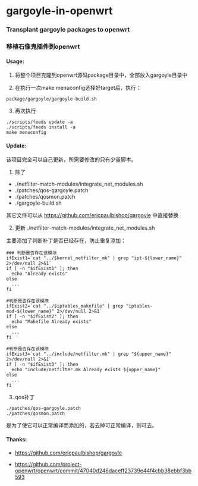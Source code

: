 # gargoyle-in-openwrt
### Transplant gargoyle packages to openwrt

### 移植石像鬼插件到openwrt

#### Usage:

1. 将整个项目克隆到openwrt源码package目录中，全部放入gargoyle目录中

2. 在执行一次make menuconfig选择好target后，执行：
```
package/gargoyle/gargoyle-build.sh
```
3. 再次执行
```
./scripts/feeds update -a
./scripts/feeds install -a
make menuconfig
```

#### Update:

该项目完全可以自己更新，所需要修改的只有少量脚本。
1. 除了 

* ./netfilter-match-modules/integrate_net_modules.sh
* ./patches/qos-gargoyle.patch
* ./patches/qosmon.patch
* ./gargoyle-build.sh

其它文件可以从 https://github.com/ericpaulbishop/gargoyle 中直接替换

2. 更新 ./netfilter-match-modules/integrate_net_modules.sh

主要添加了判断补丁是否已经存在，防止重复添加：
```
### 判断是否存在该模块
ifExist1=`cat "../$kernel_netfilter_mk" | grep "ipt-${lower_name}" 2>/dev/null 2>&1`
if [ -n "$ifExist1" ]; then
  echo "Already exists"
else
  ...
fi

#判断是否存在该模块
ifExist2=`cat "../$iptables_makefile" | grep "iptables-mod-${lower_name}" 2>/dev/null 2>&1`
if [ -n "$ifExist2" ]; then
  echo "Makefile Already exists"
else
  ...
fi

#判断是否存在该模块
ifExist3=`cat "../include/netfilter.mk" | grep "${upper_name}" 2>/dev/null 2>&1`
if [ -n "$ifExist3" ]; then
  echo "include/netfilter.mk Already exists ${upper_name}"
else
  ...
fi
```

3. qos补丁
```
./patches/qos-gargoyle.patch
./patches/qosmon.patch
```
是为了使它可以正常编译而添加的，若去掉可正常编译，则可去。

#### Thanks:

* https://github.com/ericpaulbishop/gargoyle

* https://github.com/project-openwrt/openwrt/commit/47040d246daceff23739e44f4cbb38ebbf3bb593
